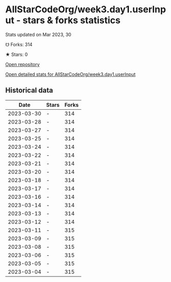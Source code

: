 # AllStarCodeOrg/week3.day1.userInput - stars & forks statistics

Stats updated on Mar 2023, 30

☋ Forks: 314

★ Stars: 0

[Open repository](https://github.com/AllStarCodeOrg/week3.day1.userInput)

[Open detailed stats for AllStarCodeOrg/week3.day1.userInput](https://reviewgithub.com/rep/AllStarCodeOrg/week3.day1.userInput)

## Historical data
| Date | Stars | Forks |
|------|-------|-------|
| 2023-03-30 | - | 314 | 
| 2023-03-28 | - | 314 | 
| 2023-03-27 | - | 314 | 
| 2023-03-25 | - | 314 | 
| 2023-03-24 | - | 314 | 
| 2023-03-22 | - | 314 | 
| 2023-03-21 | - | 314 | 
| 2023-03-20 | - | 314 | 
| 2023-03-18 | - | 314 | 
| 2023-03-17 | - | 314 | 
| 2023-03-16 | - | 314 | 
| 2023-03-14 | - | 314 | 
| 2023-03-13 | - | 314 | 
| 2023-03-12 | - | 314 | 
| 2023-03-11 | - | 315 | 
| 2023-03-09 | - | 315 | 
| 2023-03-08 | - | 315 | 
| 2023-03-06 | - | 315 | 
| 2023-03-05 | - | 315 | 
| 2023-03-04 | - | 315 | 


